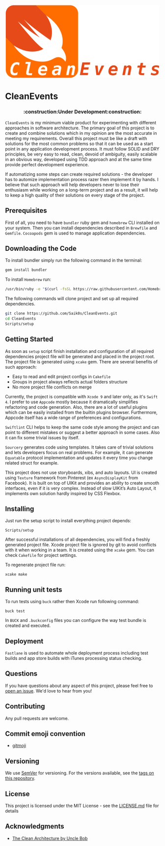 <h3 align="center">
  <img src="assets/logo.png" alt="CleanEvents Logo" width=500 />
</h3>

# CleanEvents

<h3 align="center">
  :construction:Under Development:construction:
</h3>

<!---
[![GitHub release](https://img.shields.io/github/release/Saik0s/CleanEvents.svg)](https://github.com/Saik0s/CleanEvents/releases)
[![Build Status](https://img.shields.io/travis/Saik0s/CleanEvents/master.svg?style=flat)](https://travis-ci.org/Saik0s/CleanEvents)
[![codecov](https://codecov.io/gh/Saik0s/CleanEvents/branch/master/graph/badge.svg)](https://codecov.io/gh/Saik0s/CleanEvents)
[![License](https://img.shields.io/badge/license-MIT-green.svg?style=flat)](https://github.com/Saik0s/CleanEvents/blob/master/LICENSE)
--->

`CleanEvents` is my minimum viable product for experimenting with different approaches in software architecture. The primary goal of this project is to create and combine solutions which in my opinion are the most accurate in meeting my requirements.  Overall this project must be like a draft with solutions for the most common problems so that it can be used as a start point in any application development process. It must follow SOLID and DRY principles, be very easy to read, clean, devoid of ambiguity, easily scalable in an obvious way, developed using TDD approach and at the same time provide perfect development experience. 

If automatizing some steps can create required solutions - the developer has to automize implementation process razer then implement it by hands. I believe that such approach will help developers never to lose their enthusiasm while working on a long-term project and as a result, it will help to keep a high quality of their solutions on every stage of the project.

## Prerequisites

First of all, you need to have `bundler` ruby gem and `homebrew` CLI installed on your system. Then you can install dependencies described in `Brewfile` and `Gemfile`.
`Cocoapods` gem is used to manage application dependencies. 

## Downloading the Code

To install bundler simply run the following command in the terminal:

```sh
gem install bundler
```

To install `Homebrew` run:

```sh
/usr/bin/ruby -e "$(curl -fsSL https://raw.githubusercontent.com/Homebrew/install/master/install)"
```

The following commands will clone project and set up all required dependencies. 

```sh
git clone https://github.com/Saik0s/CleanEvents.git
cd CleanEvents
Scripts/setup
```

## Getting Started

As soon as `setup` script finish installation and configuration of all required dependencies project file will be generated and placed in the project root. The project file is generated using `xcake` gem. There are several benefits of such approach:
* Easy to read and edit project configs in `Cakefile`
* Groups in project always reflects actual folders structure
* No more project file conflicts on merge

Currently, the project is compatible with `Xcode 9` and later only, as it's `Swift 4`. I prefer to use `Appcode` mostly because it dramatically simplifies refactoring and code generation. Also, there are a lot of useful plugins which can be easily installed from the builtin plugins browser. Furthermore, Appcode itself has a wide range of preferences and configurations.

`Swiftlint` CLI helps to keep the same code style among the project and can point to different mistakes or suggest a better approach in some cases. Also it can fix some trivial issues by itself.

`Sourcery` generates code using templates. It takes care of trivial solutions and lets developers focus on real problems. For example, it can generate `Equatable` protocol implementation and updates it every time you change related struct for example.

This project does not use storyboards, xibs, and auto layouts. UI is created using `Texture` framework from Pinterest (ex `AsyncDisplayKit` from Facebook). It is built on top of UIKit and provides an ability to create smooth interfaces, even if it is very complex. Instead of slow UIKit’s Auto Layout, it implements own solution hardly inspired by CSS Flexbox.

## Installing

Just run the setup script to install everything project depends:

```
Scripts/setup
```

After successful installations of all dependencies, you will find a freshly generated project file. Xcode project file is ignored by git to avoid conflicts with it when working in a team. It is created using the `xcake` gem. You can check `Cakefile` for project settings.

To regenerate project file run:

```
xcake make
```

## Running unit tests

To run tests using `buck` rather then Xcode run following command: 

```
buck test
```

In `BUCK` and `.buckconfig` files you can configure the way test bundle is created and executed.

## Deployment

`Fastlane` is used to automate whole deployment process including test builds and app store builds with iTunes processing status checking.

<!---
## Built With

* [Dropwizard](http://www.dropwizard.io/1.0.2/docs/) - The web framework used
* [Maven](https://maven.apache.org/) - Dependency Management
* [ROME](https://rometools.github.io/rome/) - Used to generate RSS Feeds
--->

## Questions

If you have questions about any aspect of this project, please feel free to
[open an issue](https://github.com/Saik0s/CleanEvents/issues/new). We'd love to hear
from you!

## Contributing

Any pull requests are welcome.

## Commit emoji convention

* [gitmoji](https://github.com/carloscuesta/gitmoji/)

## Versioning

We use [SemVer](http://semver.org/) for versioning. For the versions available, see the [tags on this repository](https://github.com/Saik0s/CleanEvents/tags). 

## License

This project is licensed under the MIT License - see the [LICENSE.md](LICENSE.md) file for details

## Acknowledgments

* [The Clean Architecture by Uncle Bob](https://8thlight.com/blog/uncle-bob/2012/08/13/the-clean-architecture.html)
